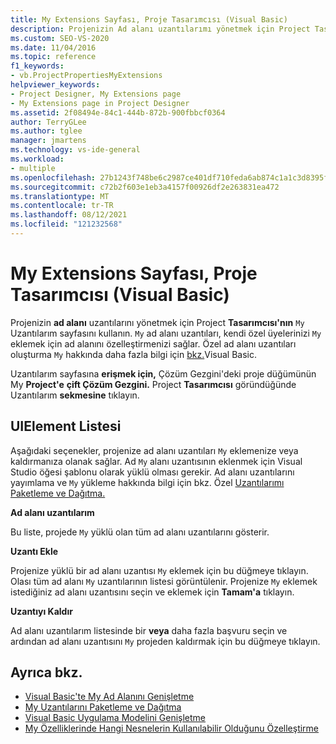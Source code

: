 ```yaml
---
title: My Extensions Sayfası, Proje Tasarımcısı (Visual Basic)
description: Projenizin Ad alanı uzantılarımı yönetmek için Project Tasarımcısı'nın Uzantılarım sayfasını kullanmayı öğrenin.
ms.custom: SEO-VS-2020
ms.date: 11/04/2016
ms.topic: reference
f1_keywords:
- vb.ProjectPropertiesMyExtensions
helpviewer_keywords:
- Project Designer, My Extensions page
- My Extensions page in Project Designer
ms.assetid: 2f08494e-84c1-444b-872b-900fbbcf0364
author: TerryGLee
ms.author: tglee
manager: jmartens
ms.technology: vs-ide-general
ms.workload:
- multiple
ms.openlocfilehash: 27b1243f748be6c2987ce401df710feda6ab874c1a1c3d8395fdb9fe671071ae
ms.sourcegitcommit: c72b2f603e1eb3a4157f00926df2e263831ea472
ms.translationtype: MT
ms.contentlocale: tr-TR
ms.lasthandoff: 08/12/2021
ms.locfileid: "121232568"
---
```

# <a name="my-extensions-page-project-designer-visual-basic"></a>My Extensions Sayfası, Proje Tasarımcısı (Visual Basic)
Projenizin **ad alanı** uzantılarını yönetmek için Project **Tasarımcısı'nın** `My` Uzantılarım sayfasını kullanın. `My` ad alanı uzantıları, kendi özel üyelerinizi `My` eklemek için ad alanını özelleştirmenizi sağlar. Özel ad alanı uzantıları oluşturma `My` hakkında daha fazla bilgi için [bkz.](/dotnet/visual-basic/developing-apps/customizing-extending-my/extending-the-my-namespace)Visual Basic.

Uzantılarım sayfasına **erişmek için,** Çözüm Gezgini'deki proje düğümünün My **Project'e** **çift Çözüm Gezgini.** Project **Tasarımcısı** göründüğünde Uzantılarım **sekmesine** tıklayın.

## <a name="uielement-list"></a>UIElement Listesi
Aşağıdaki seçenekler, projenize ad alanı uzantıları `My` eklemenize veya kaldırmanıza olanak sağlar. Ad `My` alanı uzantısının eklenmek için Visual Studio öğesi şablonu olarak yüklü olması gerekir. Ad alanı uzantılarını yayımlama ve `My` yükleme hakkında bilgi için bkz. Özel [Uzantılarımı Paketleme ve Dağıtma.](/dotnet/visual-basic/developing-apps/customizing-extending-my/packaging-and-deploying-custom-my-extensions)

 **Ad alanı uzantılarım**

Bu liste, projede `My` yüklü olan tüm ad alanı uzantılarını gösterir.

 **Uzantı Ekle**

Projenize yüklü bir ad alanı uzantısı `My` eklemek için bu düğmeye tıklayın. Olası tüm ad alanı `My` uzantılarının listesi görüntülenir. Projenize `My` eklemek istediğiniz ad alanı uzantısını seçin ve eklemek için **Tamam'a** tıklayın.

 **Uzantıyı Kaldır**

Ad alanı uzantılarım listesinde bir **veya** daha fazla başvuru seçin ve ardından ad alanı uzantısını `My` projeden kaldırmak için bu düğmeye tıklayın.

## <a name="see-also"></a>Ayrıca bkz.

- [Visual Basic'te My Ad Alanını Genişletme](/dotnet/visual-basic/developing-apps/customizing-extending-my/extending-the-my-namespace)
- [My Uzantılarını Paketleme ve Dağıtma](/dotnet/visual-basic/developing-apps/customizing-extending-my/packaging-and-deploying-custom-my-extensions)
- [Visual Basic Uygulama Modelini Genişletme](/dotnet/visual-basic/developing-apps/customizing-extending-my/extending-the-visual-basic-application-model)
- [My Özelliklerinde Hangi Nesnelerin Kullanılabilir Olduğunu Özelleştirme](/dotnet/visual-basic/developing-apps/customizing-extending-my/customizing-which-objects-are-available-in-my)
